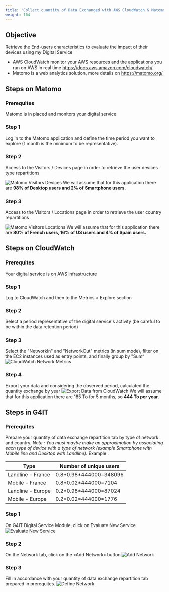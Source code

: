 ```yaml
---
title: 'Collect quantity of Data Exchanged with AWS CloudWatch & Matomo'
weight: 104
---
```


## Objective 

Retrieve the End-users characteristics to evaluate the impact of their devices using my Digital Service
- AWS CloudWatch monitor your AWS resources and the applications you run on AWS in real time https://docs.aws.amazon.com/cloudwatch/
- Matomo is a web analytics solution, more details on https://matomo.org/

## Steps on Matomo

### Prerequites
Matomo is in placed and monitors your digital service

### Step 1
Log in to the Matomo application and define the time period you want to explore (1 month is the minimum to be representative).

### Step 2
Access to the Visitors / Devices page in order to retrieve the user devices type repartitions

![Matomo Visitors Devices](../images/1_Matomo_Visitors_Devices.png)
We will assume that for this application there are **98% of Desktop users and 2% of Smartphone users.**

### Step 3
Access to the Visitors / Locations page in order to retrieve the user country repartitions

![Matomo Visitors Locations](../images/1_Matomo_Visitors_Locations.png)
We will assume that for this application there are **80% of French users, 16% of US users and 4% of Spain users.**

## Steps on CloudWatch

### Prerequites
Your digital service is on AWS infrastructure

### Step 1
Log to CloudWatch and then to the Metrics > Explore section

### Step 2
Select a period representative of the digital service's activity (be careful to be within the data retention period)

### Step 3
Select the "NetworkIn" and "NetworkOut" metrics (in sum mode), filter on the EC2 instances used as entry points, and finally group by "Sum“
![CloudWatch Network Metrics](../images/4-CloudWatch_NetworkMetrics.png)

### Step 4
Export your data and considering the observed period, calculated the quantity exchange by year
![Export Data from CloudWatch](../images/4-Export-Data.png)
We will assume that for this application there are 185 To for 5 months, so **444 To per year.**

## Steps in G4IT

### Prerequites
Prepare your quantity of data exchange repartition tab by type of network and country.
*Note : You must maybe make an approximation by associating each type of device with a type of network (example Smartphone with Mobile line and Desktop with Landline).*
Example :

| Type              | Number of unique users  |
|-------------------|-------------------------|
| Landline - France | 0.8\*0.98*444000=348096 |
| Mobile - France   | 0.8\*0.02*444000=7104   |
| Landline - Europe | 0.2\*0.98*444000=87024  |
| Mobile - Europe   | 0.2\*0.02*444000=1776   |

### Step 1
On G4IT Digital Service Module, click on Evaluate New Service
![Evaluate New Service](../images/1_Evaluate_New_Service.png)

### Step 2
On the Network tab, click on the «Add Network» button
![Add Network](../images/4-AddNetwork.png)

### Step 3
Fill in accordance with your quantity of data exchange repartition tab prepared in prerequites.
![Define Network](../images/4-DefineNetwork.png)
